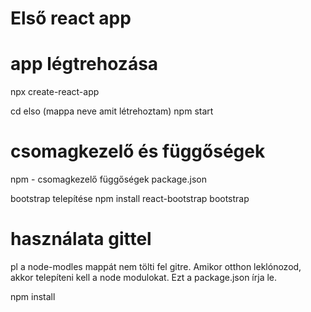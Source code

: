 # Első react app

# app légtrehozása

npx create-react-app

cd elso (mappa neve amit létrehoztam)
npm start

# csomagkezelő és függőségek
npm - csomagkezelő
függőségek package.json

bootstrap telepítése
npm install react-bootstrap bootstrap

# használata gittel

pl a node-modles mappát nem tölti fel gitre. Amikor otthon leklónozod, akkor telepíteni kell a node modulokat. Ezt a package.json írja le. 

npm install








